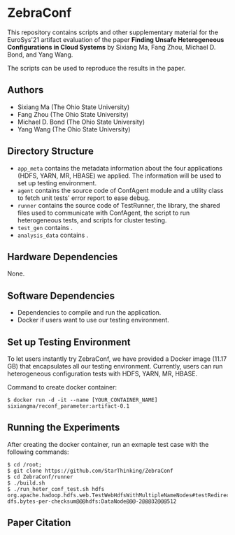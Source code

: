 ZebraConf
===============
This repository contains scripts and other supplementary material
for the EuroSys'21 artifact evaluation of the paper **Finding Unsafe Heterogeneous Configurations in Cloud Systems** 
by Sixiang Ma, Fang Zhou, Michael D. Bond, and Yang Wang.

The scripts can be used to reproduce the results in the paper.

Authors
------- 
 * Sixiang Ma (The Ohio State University)
 * Fang Zhou (The Ohio State University)
 * Michael D. Bond (The Ohio State University)
 * Yang Wang (The Ohio State University)

Directory Structure
-------------------
 * `app_meta` contains the metadata information about the four applications (HDFS, YARN, MR, HBASE) we applied. The information will be used to set up testing environment.
 * `agent` contains the source code of ConfAgent module and a utility class to fetch unit tests' error report to ease debug. 
 * `runner` contains the source code of TestRunner, the library, the shared files used to communicate with ConfAgent,  the script to run heterogeneous tests, and scripts for cluster testing.
 * `test_gen` contains .
 * `analysis_data` contains .

Hardware Dependencies
-------------------
None.

Software Dependencies
---------------------
* Dependencies to compile and run the application.
* Docker if users want to use our testing environment.

Set up Testing Environment
---------------------
To let users instantly try ZebraConf, we have provided a Docker image (11.17 GB) that encapsulates all our testing environment. Currently, users can run heterogeneous configuration tests with HDFS, YARN, MR, HBASE. 

Command to create docker container:
```
$ docker run -d -it --name [YOUR_CONTAINER_NAME] sixiangma/reconf_parameter:artifact-0.1
```

Running the Experiments
---------------------
After creating the docker container, run an exmaple test case with the following commands:
```
$ cd /root;
$ git clone https://github.com/StarThinking/ZebraConf
$ cd ZebraConf/runner
$ ./build.sh
$ ./run_heter_conf_test.sh hdfs org.apache.hadoop.hdfs.web.TestWebHdfsWithMultipleNameNodes#testRedirect dfs.bytes-per-checksum@@@hdfs:DataNode@@@-2@@@32@@@512
```

Paper Citation
---------------------
